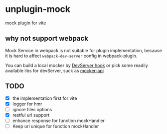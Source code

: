 # unplugin-mock
mock plugin for vite

## why not support webpack

Mock Service in webpack is not suitable for plugin implementation, because it is hard to affect `webpack-dev-server` config in webpack-plugin.

You can build a local mocker by [DevServer hook](https://webpack.js.org/configuration/dev-server/) or pick some readily available libs for devServer, suck as [mocker-api](https://github.com/jaywcjlove/mocker-api)


## TODO

- [x] the implementation first for vite
- [x] logger for hmr
- [ ] ignore files options
- [x] restful url support
- [ ] enhance response for function mockHandler
- [ ] Keep url unique for function mockHandler
